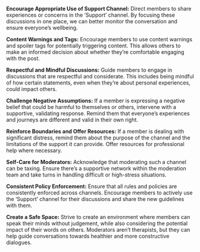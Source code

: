 **Encourage Appropriate Use of Support Channel:** Direct members to share experiences or concerns in the ‘Support’ channel. By focusing these discussions in one place, we can better monitor the conversation and ensure everyone’s wellbeing.

**Content Warnings and Tags:** Encourage members to use content warnings and spoiler tags for potentially triggering content. This allows others to make an informed decision about whether they’re comfortable engaging with the post.

**Respectful and Mindful Discussions:** Guide members to engage in discussions that are respectful and considerate. This includes being mindful of how certain statements, even when they’re about personal experiences, could impact others.

**Challenge Negative Assumptions:** If a member is expressing a negative belief that could be harmful to themselves or others, intervene with a supportive, validating response. Remind them that everyone’s experiences and journeys are different and valid in their own right.

**Reinforce Boundaries and Offer Resources:** If a member is dealing with significant distress, remind them about the purpose of the channel and the limitations of the support it can provide. Offer resources for professional help where necessary.

**Self-Care for Moderators:** Acknowledge that moderating such a channel can be taxing. Ensure there’s a supportive network within the moderation team and take turns in handling difficult or high-stress situations.

**Consistent Policy Enforcement:** Ensure that all rules and policies are consistently enforced across channels. Encourage members to actively use the ‘Support’ channel for their discussions and share the new guidelines with them.

**Create a Safe Space:** Strive to create an environment where members can speak their minds without judgement, while also considering the potential impact of their words on others. Moderators aren’t therapists, but they can help guide conversations towards healthier and more constructive dialogues.